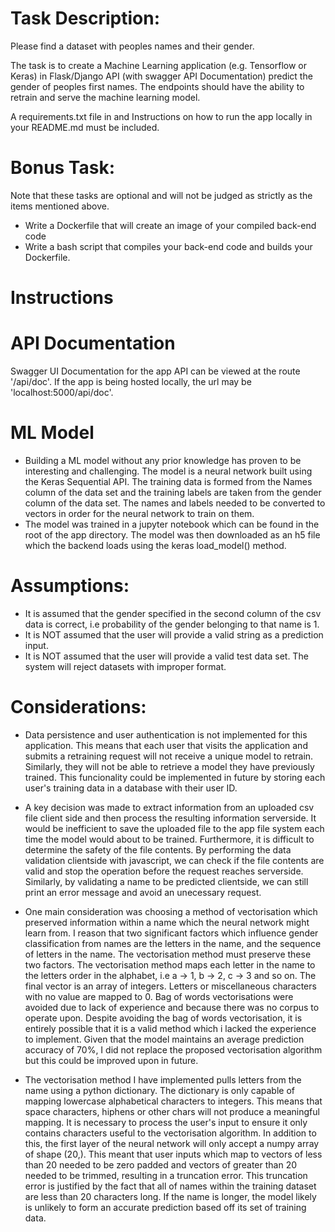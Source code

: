 # Task Description:
Please find a dataset with peoples names and their gender. 

The task is to create a Machine Learning application (e.g. Tensorflow or Keras) in Flask/Django API (with swagger API Documentation) predict the gender of peoples first names. The endpoints should have the ability to retrain and serve the machine learning model. 

A requirements.txt file in and Instructions on how to run the app locally in your README.md must be included. 

 # Bonus Task:
Note that these tasks are optional and will not be judged as strictly as the items mentioned above.
- Write a Dockerfile that will create an image of your compiled back-end code
- Write a bash script that compiles your back-end code and builds your Dockerfile.

# Instructions

# API Documentation
Swagger UI Documentation for the app API can be viewed at the route '/api/doc'. If the app is being hosted locally, the url may be 'localhost:5000/api/doc'.

# ML Model
- Building a ML model without any prior knowledge has proven to be interesting and challenging. The model is a neural network built using the Keras Sequential API. The training data is formed from the Names column of the data set and the training labels are taken from the gender column of the data set. The names and labels needed to be converted to vectors in order for the neural network to train on them.
- The model was trained in a jupyter notebook which can be found in the root of the app directory. The model was then downloaded as an h5 file which the backend loads using the keras load_model() method.

# Assumptions:
- It is assumed that the gender specified in the second column of the csv data is correct, i.e probability of the gender belonging to that name is 1.  
- It is NOT assumed that the user will provide a valid string as a prediction input.
- It is NOT assumed that the user will provide a valid test data set. The system will reject datasets with improper format. 

# Considerations:
- Data persistence and user authentication is not implemented for this application. This means that each user that visits the application and submits a  retraining request will not receive a unique model to retrain. Similarly, they will not be able to retrieve a model they have previously trained. This funcionality could be implemented in future by storing each user's training data in a database with their user ID.

- A key decision was made to extract information from an uploaded csv file client side and then process the resulting information serverside. It would be inefficient to save the uploaded file to the app file system each time the model would about to be trained. Furthermore, it is difficult to determine the safety of the file contents. By performing the data validation clientside with javascript, we can check if the file contents are valid and stop the operation before the request reaches serverside. Similarly, by validating a name to be predicted clientside, we can still print an error message and avoid an unecessary request.

- One main consideration was choosing a method of vectorisation which preserved information within a name which the neural network might learn from. I reason that two significant factors which influence gender classification from names are the letters in the name, and the sequence of letters in the name. The vectorisation method must preserve these two factors. The vectorisation method maps each letter in the name to the letters order in the alphabet, i.e a -> 1, b -> 2, c -> 3 and so on. The final vector is an array of integers. Letters or miscellaneous characters with no value are mapped to 0. Bag of words vectorisations were avoided due to lack of experience and because there was no corpus to operate upon. Despite avoiding the bag of words vectorisation, it is entirely possible that it is a valid method which i lacked the experience to implement. Given that the model maintains an average prediction accuracy of 70%, I did not replace the proposed vectorisation algorithm but this could be improved upon in future.

- The vectorisation method I have implemented pulls letters from the name using a python dictionary. The dictionary is only capable of mapping lowercase alphabetical characters to integers. This means that space characters, hiphens or other chars will not produce a meaningful mapping. It is necessary to process the user's input to ensure it only contains characters useful to the vectorisation algorithm. In addition to this, the first layer of the neural network will only accept a numpy array of shape (20,). This meant that user inputs which map to vectors of less than 20 needed to be zero padded and vectors of greater than 20 needed to be trimmed, resulting in a truncation error. This truncation error is justified by the fact that all of names within the training dataset are less than 20 characters long. If the name is longer, the model likely is unlikely to form an accurate prediction based off its set of training data.